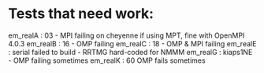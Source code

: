 # Tests that need work:
em_realA : 03 - MPI failing on cheyenne if using MPT, fine with OpenMPI 4.0.3
em_realB : 16 - OMP failing
em_realC : 18 - OMP & MPI failing
em_realE : serial failed to build - RRTMG hard-coded for NMMM
em_realG : kiaps1NE - OMP failing sometimes
em_realK : 60 OMP fails sometimes